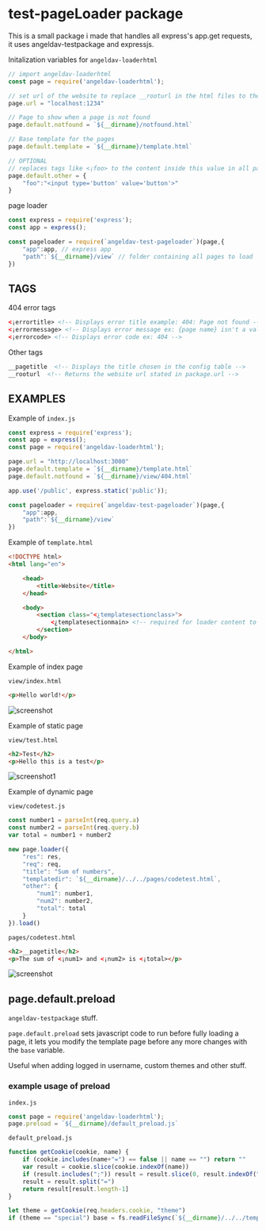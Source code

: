 # test-pageLoader package
This is a small package i made that handles all express's app.get requests, it uses angeldav-testpackage and expressjs.

Initalization variables for ``angeldav-loaderhtml``
```javascript
// import angeldav-loaderhtml
const page = require('angeldav-loaderhtml');

// set url of the website to replace __rooturl in the html files to the chosen url
page.url = "localhost:1234" 

// Page to show when a page is not found
page.default.notfound = `${__dirname}/notfound.html` 

// Base template for the pages
page.default.template = `${__dirname}/template.html` 

// OPTIONAL
// replaces tags like <¡foo> to the content inside this value in all pages
page.default.other = {
    "foo":"<input type='button' value='button'>" 
}
```

page loader
```javascript
const express = require('express');
const app = express();

const pageloader = require(`angeldav-test-pageloader`)(page,{
    "app":app, // express app
    "path":`${__dirname}/view` // folder containing all pages to load
})
```

## TAGS

404 error tags
```html
<¡errortitle> <!-- Displays error title example: 404: Page not found -->
<¡errormessage> <!-- Displays error message ex: {page name} isn't a valid page -->
<¡errorcode> <!-- Displays error code ex: 404 -->
```

Other tags
```html
__pagetitle  <!-- Displays the title chosen in the config table -->
__rooturl  <!-- Returns the website url stated in package.url -->
```

## EXAMPLES

Example of ``index.js``
```javascript
const express = require('express');
const app = express();
const page = require('angeldav-loaderhtml');

page.url = "http://localhost:3000"
page.default.template = `${__dirname}/template.html`
page.default.notfound = `${__dirname}/view/404.html`

app.use('/public', express.static('public'));

const pageloader = require(`angeldav-test-pageloader`)(page,{
    "app":app,
    "path":`${__dirname}/view`
})
```

Example of ``template.html``
```html
<!DOCTYPE html>
<html lang="en">

    <head>
        <title>Website</title>
    </head>

    <body>
        <section class="<¿templatesectionclass>">
            <¿templatesectionmain> <!-- required for loader content to show -->
        </section>
    </body>

</html>
```
Example of index page

``view/index.html``
```html
<p>Hello world!</p>
```

![screenshot](https://github.com/AngelDav943/test-pageLoader/assets/35638964/99e25d26-948d-4b7e-959c-2c6f505c79e3)

Example of static page

``view/test.html``
```html
<h2>Test</h2>
<p>Hello this is a test</p>
```

![screenshot1](https://github.com/AngelDav943/test-pageLoader/assets/35638964/87726d8c-7f87-4b61-8357-1424b118005a)

Example of dynamic page

``view/codetest.js``
```javascript
const number1 = parseInt(req.query.a)
const number2 = parseInt(req.query.b)
var total = number1 + number2

new page.loader({
    "res": res,
    "req": req,
    "title": "Sum of numbers",
    "templatedir": `${__dirname}/../../pages/codetest.html`,
    "other": {
        "num1": number1,
        "num2": number2,
        "total": total
    }
}).load()
```

``pages/codetest.html``
```html
<h2>__pagetitle</h2>
<p>The sum of <¡num1> and <¡num2> is <¡total></p>
```

![screenshot](https://github.com/AngelDav943/test-pageLoader/assets/35638964/b4f58788-4bc1-4d14-97c3-a83d6661bc02)

## page.default.preload
``angeldav-testpackage`` stuff.

``page.default.preload`` sets javascript code to run before fully loading a page, it lets you modify the template page before any more changes with the ``base`` variable.

Useful when adding logged in username, custom themes and other stuff.

### example usage of preload
``index.js``
```javascript 
const page = require('angeldav-loaderhtml');
page.preload = `${__dirname}/default_preload.js`
```
``default_preload.js``
```javascript 
function getCookie(cookie, name) {
    if (cookie.includes(name+"=") == false || name == "") return ""
    var result = cookie.slice(cookie.indexOf(name))
    if (result.includes(";")) result = result.slice(0, result.indexOf(";"))
    result = result.split("=")
    return result[result.length-1]
}

let theme = getCookie(req.headers.cookie, "theme")
if (theme == "special") base = fs.readFileSync(`${__dirname}/../../templates/special.html`).toString()
```
